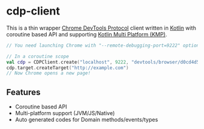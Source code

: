 # cdp-client

This is a thin wrapper [Chrome DevTools Protocol](https://chromedevtools.github.io/debugger-protocol-viewer/) client
written in [Kotlin](https://kotlinlang.org) with coroutine based API and supporting [Kotlin Multi Platform (KMP)](https://kotlinlang.org/docs/multiplatform.html).

```kotlin
// You need launching Chrome with "--remote-debugging-port=9222" option

// In a coroutine scope
val cdp = CDPClient.create("localhost", 9222, "devtools/browser/d0cd4d55-c55b-4c3a-973f-717079053d95")
cdp.target.createTarget("http://example.com")
// Now Chrome opens a new page!
```

## Features

* Coroutine based API
* Multi-platform support (JVM/JS/Native)
* Auto generated codes for Domain methods/events/types
